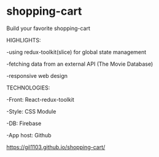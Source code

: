 # shopping-cart

Build your favorite shopping-cart

HIGHLIGHTS:

-using redux-toolkit(slice) for global state management

-fetching data from an external API (The Movie Database)

-responsive web design

TECHNOLOGIES:

-Front: React-redux-toolkit

-Style: CSS Module

-DB: Firebase

-App host: Github

https://gil1103.github.io/shopping-cart/

